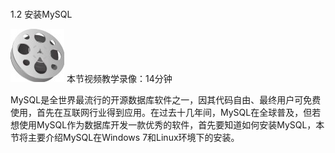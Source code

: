 ### 
  1.2 安装MySQL


<img class="my_markdown" class="h-pic" src="../images/Figure-0033-24.jpg" style="width:86px;  height: 85px; "/> 本节视频教学录像：14分钟

MySQL是全世界最流行的开源数据库软件之一，因其代码自由、最终用户可免费使用，首先在互联网行业得到应用。在过去十几年间，MySQL在全球普及，但若想使用MySQL作为数据库开发一款优秀的软件，首先要知道如何安装MySQL，本节将主要介绍MySQL在Windows 7和Linux环境下的安装。

